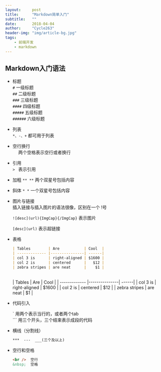 ```yaml
---
layout:     post
title:      "Markdown简单入门"
subtitle:   ""
date:       2018-04-04
author:     "Cycle263"
header-img: "img/article-bg.jpg"
tags:
    - 前端开发
    - markdown
---
```


## Markdown入门语法

* 标题  
  `#`       一级标题  
  `##`      二级标题  
  `###`     三级标题  
  `####`    四级标题  
  `#####`   五级标题  
  `######`  六级标题  

* 列表  
  `*、-、+` 都可用于列表

* 空行换行  
  `  `  两个空格表示空行或者换行

* 引用  
  `> `  表示引用

* 加粗
  `** **` 两个双星号包括内容

* 斜体
  `* *` 一个双星号包括内容

* 图片与链接  
  插入链接与插入图片的语法很像，区别在一个 !号  

  `![desc](url){ImgCap}{/ImgCap}`  表示图片

  `[desc](url)`  表示超链接

* 表格  

  ```markdown
  | Tables        | Are           | Cool  |
  | ------------- |---------------| ------|
  | col 3 is      | right-aligned | $1600 |
  | col 2 is      | centered      |   $12 |
  | zebra stripes | are neat      |    $1 |
  ```
  <br />
  | Tables        | Are           | Cool  |  
  | ------------- |---------------| ------|  
  | col 3 is      | right-aligned | $1600 |  
  | col 2 is      | centered      |   $12 |  
  | zebra stripes | are neat      |    $1 |  

* 代码引入  

  \` 用两个表示当行的，或者两个tab    
  \`\`\` 用三个开头，三个结束表示成段的代码

* 横线（分割线）

  ```markdown
  ***  ---  ___(三个及以上)
  ```

* 空行和空格

  ```markdown
  <br />  空行
  &nbsp;  空格
  ```